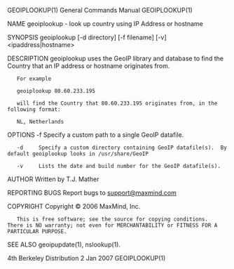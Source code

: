 GEOIPLOOKUP(1)                                                                             General Commands Manual                                                                             GEOIPLOOKUP(1)



NAME
       geoiplookup - look up country using IP Address or hostname

SYNOPSIS
       geoiplookup [-d directory] [-f filename] [-v] <ipaddress|hostname>

DESCRIPTION
       geoiplookup uses the GeoIP library and database to find the Country that an IP address or hostname originates from.

       For example

       geoiplookup 80.60.233.195

       will find the Country that 80.60.233.195 originates from, in the following format:

       NL, Netherlands

OPTIONS
       -f     Specify a custom path to a single GeoIP datafile.

       -d     Specify a custom directory containing GeoIP datafile(s).  By default geoiplookup looks in /usr/share/GeoIP

       -v     Lists the date and build number for the GeoIP datafile(s).

AUTHOR
       Written by T.J. Mather

REPORTING BUGS
       Report bugs to <support@maxmind.com>

COPYRIGHT
       Copyright © 2006 MaxMind, Inc.

       This is free software; see the source for copying conditions.  There is NO warranty; not even for MERCHANTABILITY or FITNESS FOR A PARTICULAR PURPOSE.

SEE ALSO
       geoipupdate(1), nslookup(1).



4th Berkeley Distribution                                                                         2 Jan 2007                                                                                   GEOIPLOOKUP(1)
